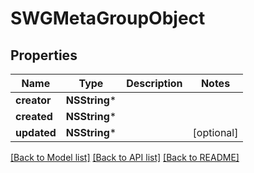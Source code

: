 # SWGMetaGroupObject

## Properties
Name | Type | Description | Notes
------------ | ------------- | ------------- | -------------
**creator** | **NSString*** |  | 
**created** | **NSString*** |  | 
**updated** | **NSString*** |  | [optional] 

[[Back to Model list]](../README.md#documentation-for-models) [[Back to API list]](../README.md#documentation-for-api-endpoints) [[Back to README]](../README.md)



